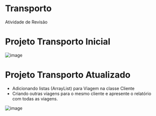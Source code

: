 # Transporto
Atividade de Revisão

# Projeto Transporto Inicial 
![image](https://user-images.githubusercontent.com/91507393/228080206-af022d1d-e61f-425d-91d7-10fc205fed7e.png)

# Projeto Transporto Atualizado 

* Adicionando listas (ArrayList) para Viagem na classe Cliente
* Criando outras viagens para o mesmo cliente e apresente o relatório com todas as viagens.

![image](https://user-images.githubusercontent.com/91507393/228092661-bf6ca46f-2fed-49ca-bf78-6972c4537bd2.png)


